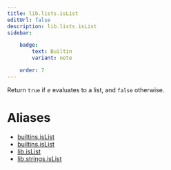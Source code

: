 ```yaml
---
title: lib.lists.isList
editUrl: false
description: lib.lists.isList
sidebar:

    badge:
        text: Builtin
        variant: note

    order: 7
---
```


Return `true` if *e* evaluates to a list, and `false` otherwise.


# Aliases

- [builtins.isList](/nix-doc-comments/reference/builtins/builtins-islist)
- [builtins.isList](/nix-doc-comments/reference/builtins/builtins-islist)
- [lib.isList](/nix-doc-comments/reference/lib/lib-islist)
- [lib.strings.isList](/nix-doc-comments/reference/lib/strings/lib-strings-islist)


